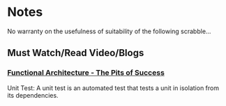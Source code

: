 # Notes

No warranty on the usefulness of suitability of the following scrabble...

## Must Watch/Read Video/Blogs

### [Functional Architecture - The Pits of Success](https://www.youtube.com/watch?v=US8QG9I1XW0)

Unit Test: A unit test is an automated test that tests a unit in isolation from its dependencies.






